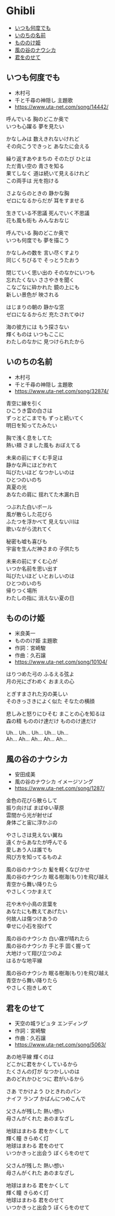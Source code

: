 
# Ghibli <!-- omit in toc -->

- [いつも何度でも](#いつも何度でも)
- [いのちの名前](#いのちの名前)
- [もののけ姫](#もののけ姫)
- [風の谷のナウシカ](#風の谷のナウシカ)
- [君をのせて](#君をのせて)


## いつも何度でも

- 木村弓
- 千と千尋の神隠し 主題歌
- https://www.uta-net.com/song/14442/

呼んでいる 胸のどこか奥で<br>
いつも心躍る 夢を見たい<br>

かなしみは 数えきれないけれど<br>
その向こうできっと あなたに会える<br>

繰り返すあやまちの そのたび ひとは<br>
ただ青い空の 青さを知る<br>
果てしなく 道は続いて見えるけれど<br>
この両手は 光を抱ける<br>

さよならのときの 静かな胸<br>
ゼロになるからだが 耳をすませる<br>

生きている不思議 死んでいく不思議<br>
花も風も街も みんなおなじ<br>

呼んでいる 胸のどこか奥で<br>
いつも何度でも 夢を描こう<br>

かなしみの数を 言い尽くすより<br>
同じくちびるで そっとうたおう<br>

閉じていく思い出の そのなかにいつも<br>
忘れたくない ささやきを聞く<br>
こなごなに砕かれた 鏡の上にも<br>
新しい景色が 映される<br>

はじまりの朝の 静かな窓<br>
ゼロになるからだ 充たされてゆけ<br>

海の彼方には もう探さない<br>
輝くものは いつもここに<br>
わたしのなかに 見つけられたから<br>


## いのちの名前

- 木村弓
- 千と千尋の神隠し 主題歌
- https://www.uta-net.com/song/32874/

青空に線を引く<br>
ひこうき雲の白さは<br>
ずっとどこまでも ずっと続いてく<br>
明日を知ってたみたい<br>

胸で浅く息をしてた<br>
熱い頬 さました風も おぼえてる<br>

未来の前にすくむ手足は<br>
静かな声にほどかれて<br>
叫びたいほど なつかしいのは<br>
ひとつのいのち<br>
真夏の光<br>
あなたの肩に 揺れてた木漏れ日<br>

つぶれた白いボール<br>
風が散らした花びら<br>
ふたつを浮かべて 見えない川は<br>
歌いながら流れてく<br>

秘密も嘘も喜びも<br>
宇宙を生んだ神さまの 子供たち<br>

未来の前にすくむ心が<br>
いつか名前を思い出す<br>
叫びたいほど いとおしいのは<br>
ひとつのいのち<br>
帰りつく場所<br>
わたしの指に 消えない夏の日<br>


## もののけ姫

- 米良美一
- もののけ姫 主題歌
- 作詞：宮崎駿
- 作曲：久石譲
- https://www.uta-net.com/song/10104/

はりつめた弓の ふるえる弦よ<br>
月の光にざわめく おまえの心<br>

とぎすまされた刃の美しい<br>
そのきっさきによく似た そなたの横顔<br>

悲しみと怒りにひそむ まことの心を知るは<br>
森の精 もののけ達だけ もののけ達だけ<br>

Uh… Uh… Uh… Uh… Uh…<br>
Ah… Ah… Ah… Ah… Ah…<br>


## 風の谷のナウシカ

- 安田成美
- 風の谷のナウシカ イメージソング
- https://www.uta-net.com/song/1287/

金色の花びら散らして<br>
振り向けば まばゆい草原<br>
雲間から光が射せば<br>
身体ごと宙に浮かぶの<br>

やさしさは見えない翼ね<br>
遠くからあなたが呼んでる<br>
愛しあう人は誰でも<br>
飛び方を知ってるものよ<br>

風の谷のナウシカ 髪を軽くなびかせ<br>
風の谷のナウシカ 眠る樹海(もり)を飛び越え<br>
青空から舞い降りたら<br>
やさしくつかまえて<br>

花や木や小鳥の言葉を<br>
あなたにも教えてあげたい<br>
何故人は傷つけあうの<br>
幸せに小石を投げて<br>

風の谷のナウシカ 白い霧が晴れたら<br>
風の谷のナウシカ 手と手 固く握って<br>
大地けって翔び立つのよ<br>
はるかな地平線<br>

風の谷のナウシカ 眠る樹海(もり)を飛び越え<br>
青空から舞い降りたら<br>
やさしく抱きしめて<br>


## 君をのせて

- 天空の城ラピュタ エンディング
- 作詞：宮崎駿
- 作曲：久石譲
- https://www.uta-net.com/song/5063/

あの地平線 輝くのは<br>
どこかに君をかくしているから<br>
たくさんの灯が なつかしいのは<br>
あのどれかひとつに 君がいるから<br>

さあ でかけよう ひときれのパン<br>
ナイフ ランプ かばんにつめこんで<br>

父さんが残した 熱い想い<br>
母さんがくれた あのまなざし<br>

地球はまわる 君をかくして<br>
輝く瞳 きらめく灯<br>
地球はまわる 君をのせて<br>
いつかきっと出会う ぼくらをのせて<br>

父さんが残した 熱い想い<br>
母さんがくれた あのまなざし<br>

地球はまわる 君をかくして<br>
輝く瞳 きらめく灯<br>
地球はまわる 君をのせて<br>
いつかきっと出会う ぼくらをのせて<br>
